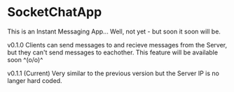 # SocketChatApp

This is an Instant Messaging App... Well, not yet - but soon it soon will be.<br>
<p>
  v0.1.0 Clients can send messages to and recieve messages from the Server, but they can't send messages to eachother.
  This feature will be available soon ^(o/o)^
<p>
<p>
  v0.1.1 (Current) Very similar to the previous version but the Server IP is no langer hard coded.
</p>
